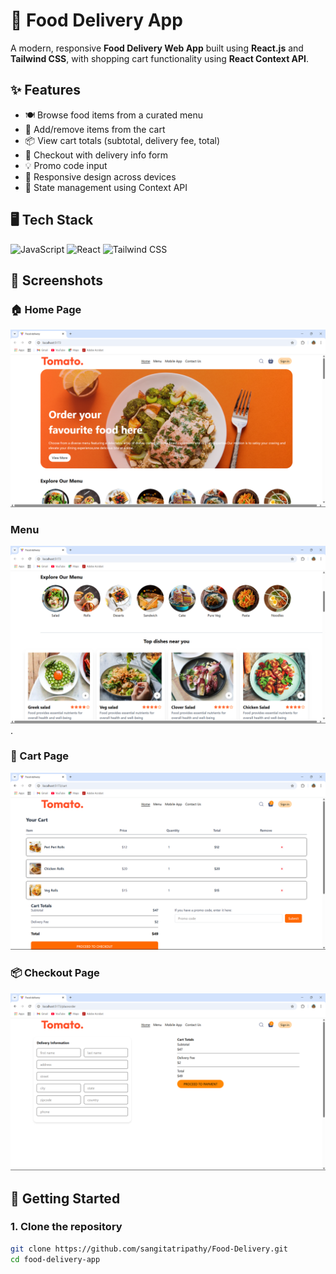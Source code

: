 # 🥗 Food Delivery App

A modern, responsive **Food Delivery Web App** built using **React.js** and **Tailwind CSS**, with shopping cart functionality using **React Context API**.

## ✨ Features

- 🍽️ Browse food items from a curated menu
- 🛒 Add/remove items from the cart
- 📦 View cart totals (subtotal, delivery fee, total)
- 📄 Checkout with delivery info form
- 💡 Promo code input
- 🎯 Responsive design across devices
- 🔄 State management using Context API

## 🖥️ Tech Stack

![JavaScript](https://img.shields.io/badge/JavaScript-F7DF1E?logo=javascript&logoColor=black&style=flat-square)
![React](https://img.shields.io/badge/React-61DAFB?logo=react&logoColor=black&style=flat-square)
![Tailwind CSS](https://img.shields.io/badge/Tailwind_CSS-38B2AC?logo=tailwind-css&logoColor=white&style=flat-square)


## 📸 Screenshots

### 🏠 Home Page
![Home Page](https://github.com/sangitatripathy/Food-Delivery/blob/79ab23c8136f809a579c03d7e67df49429f44de9/Home%20page.png)

### Menu 
![Menu](https://github.com/sangitatripathy/Food-Delivery/blob/79ab23c8136f809a579c03d7e67df49429f44de9/Menu.png).

### 🛒 Cart Page
![Cart Page](https://github.com/sangitatripathy/Food-Delivery/blob/79ab23c8136f809a579c03d7e67df49429f44de9/Cart%20page.png)

### 📦 Checkout Page
![Checkout Page](https://github.com/sangitatripathy/Food-Delivery/blob/79ab23c8136f809a579c03d7e67df49429f44de9/Checkout%20page.png)


## 🚀 Getting Started

### 1. Clone the repository
```bash
git clone https://github.com/sangitatripathy/Food-Delivery.git
cd food-delivery-app

